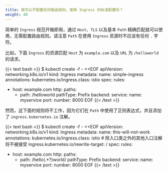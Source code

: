 ```yaml
---
title: 我可以不配置任何路由规则，使用 Ingress 的标准配置吗？
weight: 40
---
```


简单的 `Ingress` 规范开箱即用，通过 `Host`、`TLS` 以及基本 `Path`
精确匹配就可以使用，无需配置路由规则。请注意 `Path` 在使用 `Ingress`
资源时不应该有任何 `.` 字符。

比如，下面 `Ingress` 的资源匹配 `Host` 为 `example.com` 以及 `URL` 为
`/helloworld` 的请求。

{{< text bash >}}
$ kubectl create -f - <<EOF
apiVersion: networking.k8s.io/v1
kind: Ingress
metadata:
  name: simple-ingress
  annotations:
    kubernetes.io/ingress.class: istio
spec:
  rules:
- host: example.com
    http:
      paths:
  - path: /helloworld
        pathType: Prefix
        backend:
          service:
            name: myservice
            port:
              number: 8000
EOF
{{< /text >}}

然而，这下面的规则将不工作，因为它们在 `Path` 中使用了正则表达式，并且添加了
`ingress.kubernetes.io` 注解。

{{< text bash >}}
$ kubectl create -f - <<EOF
apiVersion: networking.k8s.io/v1
kind: Ingress
metadata:
  name: this-will-not-work
  annotations:
    kubernetes.io/ingress.class: istio
    # 除入口类之外的其他入口注解将不被接受
    ingress.kubernetes.io/rewrite-target: /
spec:
  rules:
- host: example.com
    http:
      paths:
  - path: /hello(.*?)world/
        pathType: Prefix
        backend:
          service:
            name: myservice
            port:
              number: 8000
EOF
{{< /text >}}
